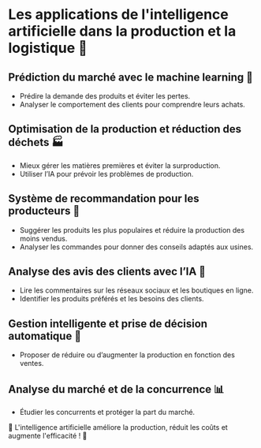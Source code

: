 # Les applications de l'intelligence artificielle dans la production et la logistique 🚀

## Prédiction du marché avec le machine learning 🤖

- Prédire la demande des produits et éviter les pertes.
- Analyser le comportement des clients pour comprendre leurs achats.

## Optimisation de la production et réduction des déchets 🏭

- Mieux gérer les matières premières et éviter la surproduction.
- Utiliser l’IA pour prévoir les problèmes de production.

## Système de recommandation pour les producteurs 🎯

- Suggérer les produits les plus populaires et réduire la production des moins vendus.
- Analyser les commandes pour donner des conseils adaptés aux usines.

## Analyse des avis des clients avec l’IA 💬

- Lire les commentaires sur les réseaux sociaux et les boutiques en ligne.
- Identifier les produits préférés et les besoins des clients.

## Gestion intelligente et prise de décision automatique 🧠

- Proposer de réduire ou d’augmenter la production en fonction des ventes.

## Analyse du marché et de la concurrence 📊

- Étudier les concurrents et protéger la part du marché.

🎯 L'intelligence artificielle améliore la production, réduit les coûts et augmente l'efficacité ! 🚀
